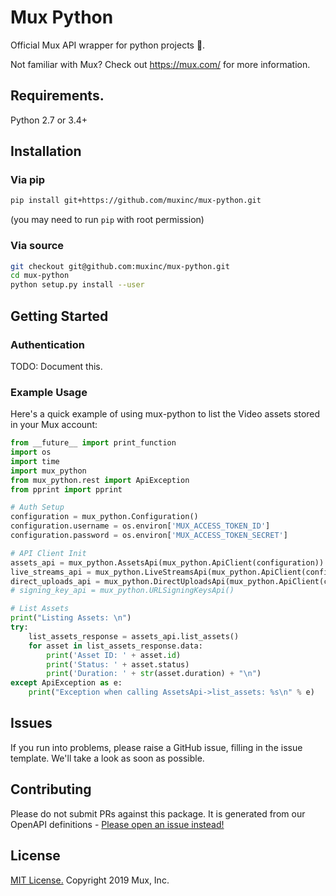 # Mux Python
Official Mux API wrapper for python projects 🐍.

Not familiar with Mux? Check out https://mux.com/ for more information.

## Requirements.

Python 2.7 or 3.4+

## Installation

### Via pip

```sh
pip install git+https://github.com/muxinc/mux-python.git
```
(you may need to run `pip` with root permission)

### Via source
```sh
git checkout git@github.com:muxinc/mux-python.git
cd mux-python
python setup.py install --user
```

## Getting Started

### Authentication
TODO: Document this.

### Example Usage
Here's a quick example of using mux-python to list the Video assets stored in your Mux account:

```python
from __future__ import print_function
import os
import time
import mux_python
from mux_python.rest import ApiException
from pprint import pprint

# Auth Setup
configuration = mux_python.Configuration()
configuration.username = os.environ['MUX_ACCESS_TOKEN_ID']
configuration.password = os.environ['MUX_ACCESS_TOKEN_SECRET']

# API Client Init
assets_api = mux_python.AssetsApi(mux_python.ApiClient(configuration))
live_streams_api = mux_python.LiveStreamsApi(mux_python.ApiClient(configuration))
direct_uploads_api = mux_python.DirectUploadsApi(mux_python.ApiClient(configuration))
# signing_key_api = mux_python.URLSigningKeysApi()

# List Assets
print("Listing Assets: \n")
try:
    list_assets_response = assets_api.list_assets()
    for asset in list_assets_response.data:
        print('Asset ID: ' + asset.id)
        print('Status: ' + asset.status)
        print('Duration: ' + str(asset.duration) + "\n")
except ApiException as e:
    print("Exception when calling AssetsApi->list_assets: %s\n" % e)
```

## Issues
If you run into problems, please raise a GitHub issue, filling in the issue template. We'll take a look as soon as possible.

## Contributing
Please do not submit PRs against this package. It is generated from our OpenAPI definitions - [Please open an issue instead!](##Issues)

## License
[MIT License.](LICENSE.md) Copyright 2019 Mux, Inc.
